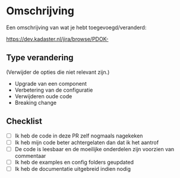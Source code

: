 # Omschrijving

Een omschrijving van wat je hebt toegevoegd/veranderd:

<https://dev.kadaster.nl/jira/browse/PDOK->

## Type verandering

(Verwijder de opties die niet relevant zijn.)

- Upgrade van een component
- Verbetering van de configuratie
- Verwijderen oude code
- Breaking change

## Checklist

- [ ] Ik heb de code in deze PR zelf nogmaals nagekeken
- [ ] Ik heb mijn code beter achtergelaten dan dat ik het aantrof
- [ ] De code is leesbaar en de moeilijke onderdelen zijn voorzien van commentaar
- [ ] Ik heb de examples en config folders geupdated
- [ ] Ik heb de documentatie uitgebreid indien nodig